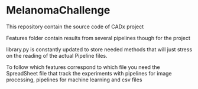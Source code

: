 # MelanomaChallenge

This repository contain the source code of CADx project

Features folder contain results from several pipelines though for the project

library.py is constantly updated to store needed methods that will just stress on the reading of the actual Pipeline files.

To follow which features correspond to which file you need the SpreadSheet file that track the experiments with pipelines for image processing, pipelines for machine learning and csv files


